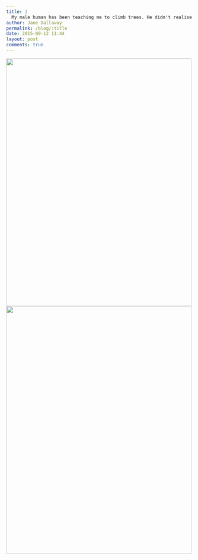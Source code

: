 ```yaml
---
title: |
  My male human has been teaching me to climb trees. He didn't realise I could climb quite so well!
author: Jane Dallaway
permalink: /blog/:title
date: 2015-09-12 11:44
layout: post
comments: true
---
```


<div><a href="//static.skitters.dallaway.com/tp_IMG_3581.JPG"><img src="//static.skitters.dallaway.com/tp_thumb_IMG_3581.JPG" width="500" height="667"/></a></div><div><a href="//static.skitters.dallaway.com/tp_IMG_3583.JPG"><img src="//static.skitters.dallaway.com/tp_thumb_IMG_3583.JPG" width="500" height="667"/></a></div>



  


  




      
